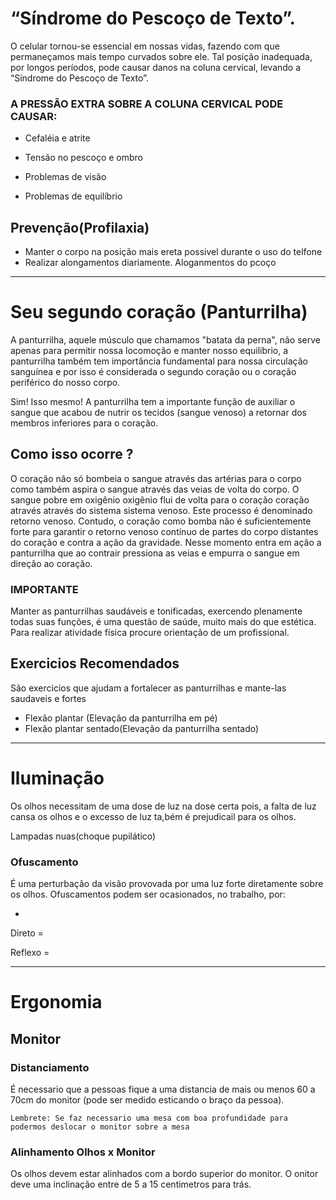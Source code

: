 <link href="style.css" rel="stylesheet"></link>

# “Síndrome do Pescoço de Texto”.

O celular tornou-se essencial em nossas vidas, fazendo com que permaneçamos mais tempo curvados sobre ele.
Tal posição inadequada, por longos períodos, pode causar danos na coluna cervical, levando a “Síndrome do Pescoço de Texto”.

### A PRESSÃO EXTRA SOBRE A COLUNA CERVICAL PODE CAUSAR:

- Cefaléia e atrite

- Tensão no pescoço e ombro

- Problemas de visão

- Problemas de equilíbrio

## Prevenção(Profilaxia)
- Manter o corpo na posição mais ereta possivel durante o uso do telfone 
- Realizar alongamentos diariamente. Aloganmentos do pcoço


--- 

# Seu segundo coração (Panturrilha)

A panturrilha, aquele músculo que chamamos "batata da perna", não serve apenas para permitir nossa locomoção e manter nosso equilíbrio, a panturrilha também tem importância fundamental para nossa circulação sanguínea e por isso é considerada o segundo coração ou o coração periférico do nosso corpo.

Sim! Isso mesmo! A panturrilha tem a importante função de auxiliar o sangue que acabou
de nutrir os tecidos (sangue venoso) a retornar dos membros inferiores para o coração. 

## Como isso ocorre ?

O coração não só bombeia o sangue através das artérias para o corpo como também aspira o sangue através das
veias de volta do corpo. O sangue pobre em oxigênio oxigênio flui de volta para o coração coração através através do sistema sistema venoso. Este
processo é denominado retorno venoso. Contudo, o coração como bomba não é suficientemente forte para garantir o
retorno venoso contínuo de partes do corpo distantes do coração e contra a ação da gravidade. Nesse momento entra
em ação a panturrilha que ao contrair pressiona as veias e empurra o sangue em direção ao coração.

### IMPORTANTE
Manter as panturrilhas saudáveis e tonificadas, exercendo plenamente todas suas funções, é uma questão de saúde, muito mais do que estética. Para realizar atividade física procure orientação de um profissional.

## Exercicios Recomendados 
São exercicios que ajudam a fortalecer as panturrilhas e mante-las saudaveis e fortes

- Flexão plantar (Elevação da panturrilha em pé)
- Flexão plantar sentado(Elevação da panturrilha sentado)

--- 


# Iluminação
Os olhos necessitam de uma dose de luz na dose certa pois, a falta de luz cansa os olhos e o excesso de luz ta,bém é prejudicail para os olhos.



Lampadas nuas(choque pupilático) 


### Ofuscamento 
É uma perturbação da visão provovada por uma luz forte diretamente sobre os olhos. Ofuscamentos podem ser ocasionados, no trabalho,  por:

-

Direto = 

Reflexo = 

---
# Ergonomia 

## Monitor 

### Distanciamento
É necessario que a pessoas fique a uma distancia de mais ou menos 60 a 70cm do monitor (pode ser medido esticando o braço da pessoa). 

    Lembrete: Se faz necessario uma mesa com boa profundidade para podermos deslocar o monitor sobre a mesa


### Alinhamento Olhos x Monitor
Os olhos devem estar alinhados com a bordo superior do monitor. O onitor deve uma inclinação entre de 5 a 15 centimetros para trás.

    


